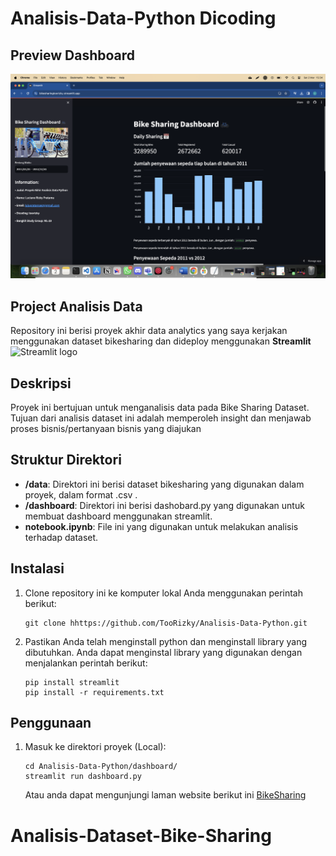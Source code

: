 # Analisis-Data-Python Dicoding

## Preview Dashboard
![Bike Sharing Dashboard Preview](https://github.com/TooRizky/Analisis-Data-Bike-Sharing/blob/main/preview.png)

## Project Analisis Data

Repository ini berisi proyek akhir data analytics yang saya kerjakan menggunakan dataset bikesharing dan dideploy menggunakan **Streamlit** <img src="https://user-images.githubusercontent.com/7164864/217935870-c0bc60a3-6fc0-4047-b011-7b4c59488c91.png" alt="Streamlit logo"></img>

## Deskripsi

Proyek ini bertujuan untuk menganalisis data pada Bike Sharing Dataset. Tujuan dari analisis dataset ini adalah memperoleh insight dan menjawab proses bisnis/pertanyaan bisnis yang diajukan

## Struktur Direktori

- **/data**: Direktori ini berisi dataset bikesharing yang digunakan dalam proyek, dalam format .csv .
- **/dashboard**: Direktori ini berisi dashobard.py yang digunakan untuk membuat dashboard menggunakan streamlit.
- **notebook.ipynb**: File ini yang digunakan untuk melakukan analisis terhadap dataset.

## Instalasi

1. Clone repository ini ke komputer lokal Anda menggunakan perintah berikut:

   ```shell
   git clone hhttps://github.com/TooRizky/Analisis-Data-Python.git
   ```

2. Pastikan Anda telah menginstall python dan menginstall library yang dibutuhkan. Anda dapat menginstal library yang digunakan dengan menjalankan perintah berikut:

    ```shell
    pip install streamlit
    pip install -r requirements.txt
    ```

## Penggunaan
1. Masuk ke direktori proyek (Local):

    ```shell
    cd Analisis-Data-Python/dashboard/
    streamlit run dashboard.py
    ```
    Atau anda dapat mengunjungi laman website berikut ini  [BikeSharing](https://bikesharetoorizky.streamlit.app/)
# Analisis-Dataset-Bike-Sharing
